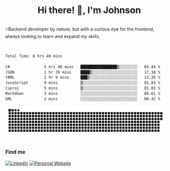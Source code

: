 <div id="user-content-toc">
  <ul align="center">
    <summary><h1 style="display: inline-block">Hi there! 👋, I'm Johnson</h1></summary>
  </ul>
</div>

⚡Backend developer by nature, but with a curious eye for the frontend, always looking to learn and expand my skills.

<br>


<!--START_SECTION:waka-->

```txt
Total Time: 8 hrs 40 mins

C#               5 hrs 40 mins   ████████████████▒░░░░░░░░   65.44 %
JSON             1 hr 29 mins    ████▒░░░░░░░░░░░░░░░░░░░░   17.18 %
YAML             1 hr 9 mins     ███▒░░░░░░░░░░░░░░░░░░░░░   13.26 %
JavaScript       9 mins          ▒░░░░░░░░░░░░░░░░░░░░░░░░   01.83 %
Csproj           5 mins          ▒░░░░░░░░░░░░░░░░░░░░░░░░   01.03 %
Markdown         3 mins          ░░░░░░░░░░░░░░░░░░░░░░░░░   00.61 %
XML              2 mins          ░░░░░░░░░░░░░░░░░░░░░░░░░   00.42 %
```

<!--END_SECTION:waka-->

<picture>
  <source  srcset="https://github.com/joshwambere/joshwambere/blob/output/github-contribution-grid-snake-dark.svg?palette=github-dark">
  <source  srcset="https://github.com/joshwambere/joshwambere/blob/output/github-contribution-grid-snake.svg">
  <img alt="github contribution grid snake animation" src="https://github.com/joshwambere/joshwambere/blob/output/github-contribution-grid-snake.svg">
</picture>

### Find me
<a href="https://www.linkedin.com/in/dusabe-johnson" target="_blank"><img src="https://img.shields.io/badge/LinkedIn-%230077B5.svg?&style=flat&logo=linkedin&logoColor=white" alt="LinkedIn"></a>
‎‎ [![Personal Website](https://img.shields.io/badge/visit-Johnsonis.me-blue)](https://johnsonis.me/)
